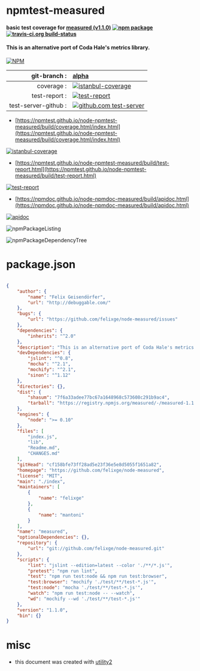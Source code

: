 # npmtest-measured

#### basic test coverage for  [measured (v1.1.0)](https://github.com/felixge/node-measured)  [![npm package](https://img.shields.io/npm/v/npmtest-measured.svg?style=flat-square)](https://www.npmjs.org/package/npmtest-measured) [![travis-ci.org build-status](https://api.travis-ci.org/npmtest/node-npmtest-measured.svg)](https://travis-ci.org/npmtest/node-npmtest-measured)

#### This is an alternative port of Coda Hale's metrics library.

[![NPM](https://nodei.co/npm/measured.png?downloads=true&downloadRank=true&stars=true)](https://www.npmjs.com/package/measured)

| git-branch : | [alpha](https://github.com/npmtest/node-npmtest-measured/tree/alpha)|
|--:|:--|
| coverage : | [![istanbul-coverage](https://npmtest.github.io/node-npmtest-measured/build/coverage.badge.svg)](https://npmtest.github.io/node-npmtest-measured/build/coverage.html/index.html)|
| test-report : | [![test-report](https://npmtest.github.io/node-npmtest-measured/build/test-report.badge.svg)](https://npmtest.github.io/node-npmtest-measured/build/test-report.html)|
| test-server-github : | [![github.com test-server](https://npmtest.github.io/node-npmtest-measured/GitHub-Mark-32px.png)](https://npmtest.github.io/node-npmtest-measured/build/app/index.html) | | build-artifacts : | [![build-artifacts](https://npmtest.github.io/node-npmtest-measured/glyphicons_144_folder_open.png)](https://github.com/npmtest/node-npmtest-measured/tree/gh-pages/build)|

- [https://npmtest.github.io/node-npmtest-measured/build/coverage.html/index.html](https://npmtest.github.io/node-npmtest-measured/build/coverage.html/index.html)

[![istanbul-coverage](https://npmtest.github.io/node-npmtest-measured/build/screenCapture.buildCi.browser.%252Ftmp%252Fbuild%252Fcoverage.lib.html.png)](https://npmtest.github.io/node-npmtest-measured/build/coverage.html/index.html)

- [https://npmtest.github.io/node-npmtest-measured/build/test-report.html](https://npmtest.github.io/node-npmtest-measured/build/test-report.html)

[![test-report](https://npmtest.github.io/node-npmtest-measured/build/screenCapture.buildCi.browser.%252Ftmp%252Fbuild%252Ftest-report.html.png)](https://npmtest.github.io/node-npmtest-measured/build/test-report.html)

- [https://npmdoc.github.io/node-npmdoc-measured/build/apidoc.html](https://npmdoc.github.io/node-npmdoc-measured/build/apidoc.html)

[![apidoc](https://npmdoc.github.io/node-npmdoc-measured/build/screenCapture.buildCi.browser.%252Ftmp%252Fbuild%252Fapidoc.html.png)](https://npmdoc.github.io/node-npmdoc-measured/build/apidoc.html)

![npmPackageListing](https://npmtest.github.io/node-npmtest-measured/build/screenCapture.npmPackageListing.svg)

![npmPackageDependencyTree](https://npmtest.github.io/node-npmtest-measured/build/screenCapture.npmPackageDependencyTree.svg)



# package.json

```json

{
    "author": {
        "name": "Felix Geisendörfer",
        "url": "http://debuggable.com/"
    },
    "bugs": {
        "url": "https://github.com/felixge/node-measured/issues"
    },
    "dependencies": {
        "inherits": "^2.0"
    },
    "description": "This is an alternative port of Coda Hale's metrics library.",
    "devDependencies": {
        "jslint": "^0.8",
        "mocha": "^2.1",
        "mochify": "^2.1",
        "sinon": "^1.12"
    },
    "directories": {},
    "dist": {
        "shasum": "7f6a33adee77bc67a1648968c573608c291b9ac4",
        "tarball": "https://registry.npmjs.org/measured/-/measured-1.1.0.tgz"
    },
    "engines": {
        "node": ">= 0.10"
    },
    "files": [
        "index.js",
        "lib",
        "Readme.md",
        "CHANGES.md"
    ],
    "gitHead": "cf158bfe73ff28ad5e23f36e5e8d5055f1651a82",
    "homepage": "https://github.com/felixge/node-measured",
    "license": "MIT",
    "main": "./index",
    "maintainers": [
        {
            "name": "felixge"
        },
        {
            "name": "mantoni"
        }
    ],
    "name": "measured",
    "optionalDependencies": {},
    "repository": {
        "url": "git://github.com/felixge/node-measured.git"
    },
    "scripts": {
        "lint": "jslint --edition=latest --color './**/*.js'",
        "pretest": "npm run lint",
        "test": "npm run test:node && npm run test:browser",
        "test:browser": "mochify './test/**/test-*.js'",
        "test:node": "mocha './test/**/test-*.js'",
        "watch": "npm run test:node -- --watch",
        "wd": "mochify --wd './test/**/test-*.js'"
    },
    "version": "1.1.0",
    "bin": {}
}
```



# misc
- this document was created with [utility2](https://github.com/kaizhu256/node-utility2)
